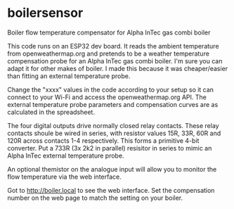 # boilersensor
Boiler flow temperature compensator for Alpha InTec gas combi boiler

This code runs on an ESP32 dev board. It reads the ambient temperature from openweathermap.org and pretends to be a weather temperature compensation probe for an Alpha InTec gas combi boiler. I'm sure you can adapt it for other makes of boiler. I made this because it was cheaper/easier than fitting an external temperature probe.

Change the "xxxx" values in the code according to your setup so it can connect to your Wi-Fi and access the openweathermap.org API.
The external temperature probe parameters and compensation curves are as calculated in the spreadsheet.

The four digital outputs drive normally closed relay contacts. These relay contacts shoule be wired in series, with resistor values 15R, 33R, 60R and 120R across contacts 1-4 respectively. This forms a primitive 4-bit converter. Put a 733R (3x 2k2 in parallel) resisitor in series to mimic an Alpha InTec external temperature probe.

An optional themistor on the analogue input will allow you to monitor the flow temperature via the web interface.

Got to http://boiler.local to see the web interface.
Set the compensation number on the web page to match the setting on your boiler.

